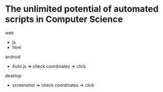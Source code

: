 # The unlimited potential of automated scripts in Computer Science

web

- js
- html

android

- Auto js => check coordinates => click

desktop

- screenshot => check coordinates => click